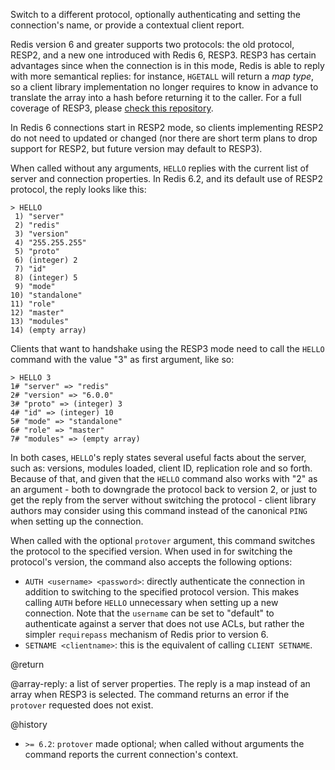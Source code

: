 Switch to a different protocol, optionally authenticating and setting the connection's name, or provide a contextual client report.

Redis version 6 and greater supports two protocols: the old protocol,
RESP2, and a new one introduced with Redis 6, RESP3. RESP3 has certain
advantages since when the connection is in this mode, Redis is able to reply
with more semantical replies: for instance, `HGETALL` will return a *map type*,
so a client library implementation no longer requires to know in advance to
translate the array into a hash before returning it to the caller. For a full
coverage of RESP3, please
[check this repository](https://github.com/antirez/resp3).

In Redis 6 connections start in RESP2 mode, so clients implementing RESP2 do
not need to updated or changed (nor there are short term plans to drop support for
RESP2, but future version may default to RESP3).

When called without any arguments, `HELLO` replies with the current list of
server and connection properties. In Redis 6.2, and its default use of RESP2
protocol, the reply looks like this:

    > HELLO
     1) "server"
     2) "redis"
     3) "version"
     4) "255.255.255"
     5) "proto"
     6) (integer) 2
     7) "id"
     8) (integer) 5
     9) "mode"
    10) "standalone"
    11) "role"
    12) "master"
    13) "modules"
    14) (empty array)

Clients that want to handshake using the RESP3 mode need to call the `HELLO`
command with the value "3" as first argument, like so:

    > HELLO 3
    1# "server" => "redis"
    2# "version" => "6.0.0"
    3# "proto" => (integer) 3
    4# "id" => (integer) 10
    5# "mode" => "standalone"
    6# "role" => "master"
    7# "modules" => (empty array)

In both cases, `HELLO`'s reply states several useful facts about the server,
such as: versions, modules loaded, client ID, replication role and so forth.
Because of that, and given that the `HELLO` command also works with "2" as an
argument - both to downgrade the protocol back to version 2, or just to get the
reply from the server without switching the protocol - client library authors
may consider using this command instead of the canonical `PING` when setting up
the connection.

When called with the optional `protover` argument, this command switches
the protocol to the specified version. When used in for switching the protocol's
version, the command also accepts the following options:

* `AUTH <username> <password>`: directly authenticate the connection in addition to switching to the specified protocol version. This makes calling `AUTH` before `HELLO` unnecessary when setting up a new connection. Note that the `username` can be set to "default" to authenticate against a server that does not use ACLs, but rather the simpler `requirepass` mechanism of Redis prior to version 6.
* `SETNAME <clientname>`: this is the equivalent of calling `CLIENT SETNAME`.

@return

@array-reply: a list of server properties. The reply is a map instead of an array when RESP3 is selected. The command returns an error if the `protover` requested does not exist.

@history

* `>= 6.2`: `protover` made optional; when called without arguments the command reports the current connection's context.